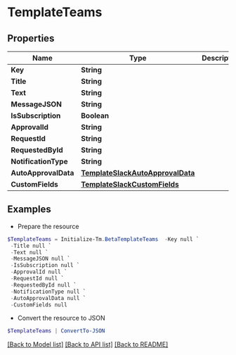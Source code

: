 # TemplateTeams
## Properties

Name | Type | Description | Notes
------------ | ------------- | ------------- | -------------
**Key** | **String** |  | [optional] 
**Title** | **String** |  | [optional] 
**Text** | **String** |  | [optional] 
**MessageJSON** | **String** |  | [optional] 
**IsSubscription** | **Boolean** |  | [optional] 
**ApprovalId** | **String** |  | [optional] 
**RequestId** | **String** |  | [optional] 
**RequestedById** | **String** |  | [optional] 
**NotificationType** | **String** |  | [optional] 
**AutoApprovalData** | [**TemplateSlackAutoApprovalData**](TemplateSlackAutoApprovalData.md) |  | [optional] 
**CustomFields** | [**TemplateSlackCustomFields**](TemplateSlackCustomFields.md) |  | [optional] 

## Examples

- Prepare the resource
```powershell
$TemplateTeams = Initialize-Tm.BetaTemplateTeams  -Key null `
 -Title null `
 -Text null `
 -MessageJSON null `
 -IsSubscription null `
 -ApprovalId null `
 -RequestId null `
 -RequestedById null `
 -NotificationType null `
 -AutoApprovalData null `
 -CustomFields null
```

- Convert the resource to JSON
```powershell
$TemplateTeams | ConvertTo-JSON
```

[[Back to Model list]](../README.md#documentation-for-models) [[Back to API list]](../README.md#documentation-for-api-endpoints) [[Back to README]](../README.md)

